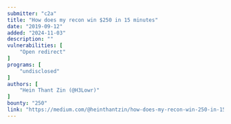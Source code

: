```yaml
---
submitter: "c2a"
title: "How does my recon win $250 in 15 minutes"
date: "2019-09-12"
added: "2024-11-03"
description: ""
vulnerabilities: [
    "Open redirect"
]
programs: [
    "undisclosed"
]
authors: [
    "Hein Thant Zin (@H3Lowr)"
]
bounty: "250"
link: "https://medium.com/@heinthantzin/how-does-my-recon-win-250-in-15-minutes-a1992508b911"
---
```




